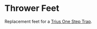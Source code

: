 Thrower Feet
============

Replacement feet for a [Trius One Step Trap](http://www.amazon.com/Trius-10201-One-Step-Trap/dp/B0000C53F6).
